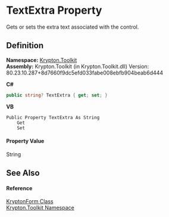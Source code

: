 # TextExtra Property


Gets or sets the extra text associated with the control.



## Definition
**Namespace:** <a href="79d2eac2-21f4-54ff-7552-b20c33c30600.md">Krypton.Toolkit</a>  
**Assembly:** Krypton.Toolkit (in Krypton.Toolkit.dll) Version: 80.23.10.287+8d7660f9dc5efd033fabe008ebfb904beab6d444

**C#**
``` C#
public string? TextExtra { get; set; }
```
**VB**
``` VB
Public Property TextExtra As String
	Get
	Set
```



#### Property Value
String

## See Also


#### Reference
<a href="13b29650-b21b-35d6-8387-a6f0a5ca154d.md">KryptonForm Class</a>  
<a href="79d2eac2-21f4-54ff-7552-b20c33c30600.md">Krypton.Toolkit Namespace</a>  
